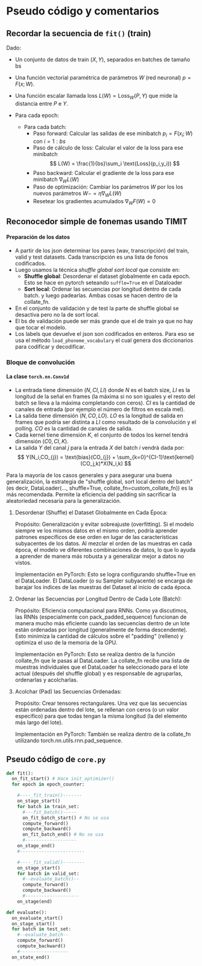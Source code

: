 <link href="/home/cestien/memoria/template/nota_template/miestilo.css" rel="stylesheet"></link>

# Pseudo código y comentarios

## Recordar la secuencia de `fit()` (train)
Dado:
  - Un conjunto de datos de train $(X,Y)$, separados en batches de tamaño bs
  - Una función vectorial paramétrica de parámetros $W$ (red neuronal) $p = F(x;W)$.  
  - Una función escalar llamada loss $L(W) = \text{Loss}_W(P,Y)$ que mide la distancia entre $P$ e $Y$.
  
  - Para cada epoch:
    - Para cada batch:
      - Paso forward: Calcular las salidas de ese minibatch  $p_i = F(x_i;W)$ con $i=1:bs$
      - Paso de cálculo de loss: Calcular el valor de la  loss para ese minibatch 
        $$
        L(W) = \frac{1}{bs}\sum_i \text{Loss}(p_i,y_i))
        $$
      - Paso backward: Calcular el gradiente de la loss para ese minibatch $\nabla_W L(W)$ 
      - Paso de optimización: Cambiar los parámetros $W$ por los los nuevos parámetros $W -= \eta\nabla_W L(W)$
      - Resetear los gradientes acumulados $\nabla_W F(W) = 0$ 

## Reconocedor simple de fonemas usando TIMIT
#### Preparación de los datos
  - A partir de los json determinar los pares (wav, transcripción) del train, valid y test datasets. Cada transcripción es una lista de fonos codificados. 
  - Luego usamos la técnica *shuffle global sort local* que consiste en:
    - **Shuffle global**: Desordenar el dataset globalmente en cada epoch. Esto se hace en pytorch seteando `suffle=True` en el Dataloader
    - **Sort local**: Ordenar las secuencias por longitud dentro de cada batch. y luego padearlas. Ambas cosas se hacen dentro de  la collate_fn. 
  - En el conjunto de validación y de test la parte de shuffle global se desactiva pero no la de sort local.
  - El bs de validación puede ser más grande que el de train ya que no hay que tocar el modelo.
  - Los labels que devuelve el json son codificados en enteros. Para eso se usa el método `load_phoneme_vocabulary` el cual genera dos diccionarios para codificar y decodificar.
  
### Bloque de convolución

#### La clase `torch.nn.Conv1d`
  - La entrada tiene dimensión $(N,CI,LI)$ donde $N$ es el batch size, $LI$ es la longitud de la señal en frames (la máxima si no son iguales y el resto del batch se lleva a la máxima completando con ceros). $CI$ es la cantidad de canales de entrada (por ejemplo el número de filtros en escala mel).
  - La salida tiene dimensión $(N,CO,LO)$. $LO$ es la longitud de salida en frames que podría ser distinta a $LI$ como resultado de la convolución y el polling. $CO$ es la cantidad de canales de salida. 
  - Cada kernel tiene  dimensión $K$, el conjunto de todos los kernel tendrá dimensión $(C0, CI, K)$. 
  - La salida $Y$ del canal $j$ para la entrada $X$ del batch $i$  vendrá dada por:
  $$
  Y(N_i,CO_{j}) = \text{bias}(CO_{j}) + \sum_{k=0}^{CI-1}\text{kernel}(CO_j,k)*X(N_i,k)
  $$  

Para la mayoría de los casos generales y para asegurar una buena generalización, la estrategia de "shuffle global, sort local dentro del batch" (es decir, DataLoader(..., shuffle=True, collate_fn=custom_collate_fn)) es la más recomendada. Permite la eficiencia del padding sin sacrificar la aleatoriedad necesaria para la generalización.
  
1. Desordenar (Shuffle) el Dataset Globalmente en Cada Época:

    Propósito: Generalización y evitar sobreajuste (overfitting). Si el modelo siempre ve los mismos datos en el mismo orden, podría aprender patrones específicos de ese orden en lugar de las características subyacentes de los datos. Al mezclar el orden de las muestras en cada época, el modelo ve diferentes combinaciones de datos, lo que lo ayuda a aprender de manera más robusta y a generalizar mejor a datos no vistos.

    Implementación en PyTorch: Esto se logra configurando shuffle=True en el DataLoader. El DataLoader (o su Sampler subyacente) se encarga de barajar los índices de las muestras del Dataset al inicio de cada época.

2. Ordenar las Secuencias por Longitud Dentro de Cada Lote (Batch):

    Propósito: Eficiencia computacional para RNNs. Como ya discutimos, las RNNs (especialmente con pack_padded_sequence) funcionan de manera mucho más eficiente cuando las secuencias dentro de un lote están ordenadas por longitud (generalmente de forma descendente). Esto minimiza la cantidad de cálculos sobre el "padding" (relleno) y optimiza el uso de la memoria de la GPU.

    Implementación en PyTorch: Esto se realiza dentro de la función collate_fn que le pasas al DataLoader. La collate_fn recibe una lista de muestras individuales que el DataLoader ha seleccionado para el lote actual (después del shuffle global) y es responsable de agruparlas, ordenarlas y acolcharlas.

3. Acolchar (Pad) las Secuencias Ordenadas:

    Propósito: Crear tensores rectangulares. Una vez que las secuencias están ordenadas dentro del lote, se rellenan con ceros (o un valor específico) para que todas tengan la misma longitud (la del elemento más largo del lote).

    Implementación en PyTorch: También se realiza dentro de la collate_fn utilizando torch.nn.utils.rnn.pad_sequence.


## Pseudo código de `core.py`
```python
def fit():
  on_fit_start() # Hace init_optimizer()
  for epoch in epoch_counter:

    #----_fit_train()-------
    on_stage_start() 
    for batch in train_set:
      #---fit_batch()-----
      on_fit_batch_start() # No se usa
      compute_forward()
      compute_backward()
      on_fit_batch_end() # No se usa
      #-------------------
    on_stage_end() 
    #------------------------

    #----_fit_valid()--------
    on_stage_start()
    for batch in valid_set:
      #--evaluate_batch()--
      compute_forward()
      compute_backward()
      #--------------------
    on_stage(end) 

def evaluate():
  on_evaluate_start()
  on_stage_start() 
  for batch in test_set:
    #--evaluate_batch--
    compute_forward()
    compute_backward()
    #------------------
  on_state_end() 